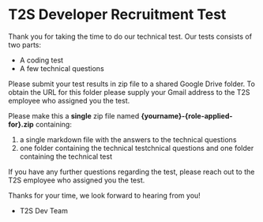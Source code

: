 T2S Developer Recruitment Test
==================================

Thank you for taking the time to do our technical test. Our tests consists of two parts:

* A coding test
* A few technical questions

Please submit your test results in zip file to a shared Google Drive folder. To obtain the URL for this folder please supply your Gmail address to the T2S employee who assigned you the test.

Please make this a **single** zip file named **{yourname}-{role-applied-for}.zip** containing:

1. a single markdown file with the answers to the technical questions
2. one folder containing the technical testchnical questions and one folder containing the technical test

If you have any further questions regarding the test, please reach out to the T2S employee who assigned you the test.

Thanks for your time, we look forward to hearing from you!
- T2S Dev Team
